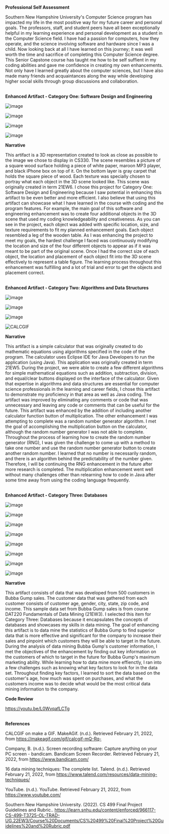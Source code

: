 **Professional Self Assessment**<br/>

Southern New Hampshire University's Computer Science program has impacted my life in the most positive way for my future career and personal goals. The professors, staff, and student peers have all been exceptionally helpful in my learning experience and personal development as a student in the Computer Science field. I have had a passion for computers, how they operate, and the science involving software and hardware since I was a child. Now looking back at all I have learned on this journey; it was well worth the time and sacrifice of completing this Computer Science degree. This Senior Capstone course has taught me how to be self suffient in my coding abilities and gave me confidence in creating my own enhancements. Not only have I learned greatly about the computer sciences, but I have also made many friends and acquaintances along the way while developing higher social skills through group discussions and collaboration.<br/><br/>

**Enhanced Artifact - Category One: Software Design and Engineering**<br/>

![image](https://user-images.githubusercontent.com/76239358/154863944-c055ba86-dd29-4282-be24-a069971ea49c.png)<br/>

![image](https://user-images.githubusercontent.com/76239358/154864202-dc2d7660-cfdd-4021-870f-5496797938fd.png)<br/>

![image](https://user-images.githubusercontent.com/76239358/154864162-9af2070a-d93e-4ee3-8839-2f52cb140d67.png)<br/>

![image](https://user-images.githubusercontent.com/76239358/154864327-2c6f6c2c-2bd5-4950-9bb2-7927b18ff5c4.png)<br/>


**Narrative**<br/>

This artifact is a 3D representation created to look as close as possible to the image we chose to display in CS330. The scene resembles a picture of a square wood surface holding a piece of white paper, maroon MP3 player, and black iPhone box on top of it. On the bottom layer is gray carpet that holds the square piece of wood. Each texture was specially chosen to portray what each object in the 3D scene looked like. This scene was originally created in term 21EW6. I chose this project for Category One: Software Design and Engineering because I saw potential in enhancing this artifact to be even better and more efficient. I also believe that using this artifact can showcase what I have learned in the course with coding and the program features. For example, the main goal of this software and engineering enhancement was to create four additional objects in the 3D scene that used my coding knowledgeability and creativeness. As you can see in the project, each object was added with specific location, size, and texture requirements to fit my planned enhancement goals. Each object resembled a leg of the wooden table. As I was enhancing the project to meet my goals, the hardest challenge I faced was continuously modifying the location and size of the four different objects to appear as if it was meant to be part of the original scene. Once I had the correct size of each object, the location and placement of each object fit into the 3D scene effectively to represent a table figure. The learning process throughout this enhancement was fulfilling and a lot of trial and error to get the objects and placement correct.<br/><br/>

**Enhanced Artifact - Category Two: Algorithms and Data Structures**<br/>

![image](https://user-images.githubusercontent.com/76239358/154867771-6579add3-1950-4e21-b86f-f00a119ee375.png)<br/>

![image](https://user-images.githubusercontent.com/76239358/154867829-ebe8512d-a8ba-4881-be87-b8bb7a73093b.png)<br/>

![image](https://user-images.githubusercontent.com/76239358/154867350-94db8222-d627-4f4d-a016-6b414849f607.png)<br/>

![CALCGIF](https://user-images.githubusercontent.com/76239358/154867676-d51f0def-8fc8-4124-b241-7a4234767bde.gif)<br/>


**Narrative**<br/>

This artifact is a simple calculator that was originally created to do mathematic equations using algorithms specified in the code of the program. The calculator uses Eclipse IDE for Java Developers to run the application (using Java). This application was originally created in term 21EW5. During the project, we were able to create a few different algorithms for simple mathematical equations such as addition, subtraction, division, and equal/clear buttons displayed on the interface of the calculator. Given that expertise in algorithms and data structures are essential for computer science professionals in the learning and career fields, I chose this artifact to demonstrate my proficiency in that area as well as Java coding. The artifact was improved by eliminating any comments or code that was unnecessary and leaving any code or comments that can be useful for the future. This artifact was enhanced by the addition of including another calculator function button of multiplication. The other enhancement I was attempting to complete was a random number generator algorithm. I met the goal of accomplishing the multiplication button on the calculator, although the random number generator I was not able to complete. Throughout the process of learning how to create the random number generator (RNG), I was given the challenge to come up with a method to take one number and use the random number generator button to create another random number. I learned that no number is necessarily random, and there is an algorithm behind the predictability of the number given. Therefore, I will be continuing the RNG enhancement in the future after more research is completed. The multiplication enhancement went well without many challenges other than relearning how to code in Java after some time away from using the coding language frequently.<br/><br/>

**Enhanced Artifact - Category Three: Databases**<br/>

![image](https://user-images.githubusercontent.com/76239358/154873226-e7b0ced4-f465-49c6-bb67-265ca9812c4e.png)
<br/>

![image](https://user-images.githubusercontent.com/76239358/154873816-c77cda9b-dfef-4f33-8796-a1bb2360c4c3.png)
<br/>

![image](https://user-images.githubusercontent.com/76239358/154873852-c055978e-8b69-4a1f-9603-e423644817e2.png)
<br/>

![image](https://user-images.githubusercontent.com/76239358/154873938-2a5d3c23-df87-49dc-b773-09e417056697.png)
<br/>

![image](https://user-images.githubusercontent.com/76239358/154873977-5a403fba-64f0-450e-ae90-81dc3159cb35.png)
<br/>

![image](https://user-images.githubusercontent.com/76239358/154874085-7e080b54-a61f-4eaa-b736-1cccfd0e15f1.png)
<br/>

![image](https://user-images.githubusercontent.com/76239358/154874189-35808a2c-04e0-41fc-bb90-5f3e9661c203.png)
<br/>

![image](https://user-images.githubusercontent.com/76239358/154874232-40d83c65-3680-4698-b176-25d84374c3fd.png)
<br/>

**Narrative**<br/>

This artifact consists of data that was developed from 500 customers in Bubba Gump sales. The customer data that was gathered from each customer consists of customer age, gender, city, state, zip code, and income. This sample data set from Bubba Gump sales is from course DAT220 Fundamentals of Data Mining (21EW3). I selected this item for Category Three: Databases because it encapsulates the concepts of databases and showcases my skills in data mining. The goal of enhancing this artifact is to data mine the statistics of Bubba Gump to find superior data that is more effective and significant for the company to increase their sales and pinpoint which customers they will be able to target in the future. During the analysis of data mining Bubba Gump's customer information, I met the objectives of the enhancement by finding out key information on the customers of which to target in the future for Bubba Gump's maximum marketing ability. While learning how to data mine more effienctly, I ran into a few challenges such as knowing what key factors to look for in the data set. Throughout finding key factors, I learned to sort the data based on the customer's age, how much was spent on purchases, and what the customers income was to decide what would be the most critical data mining information to the company.

**Code Review**<br/>

https://youtu.be/L0WvqafLCTg<br/><br/>

**References**<br/>

CALCGIF on make a GIF. MakeAGif. (n.d.). Retrieved February 21, 2022, from https://makeagif.com/gif/calcgif-mQ-Rq- <br/>

Company, B. (n.d.). Screen recording software: Capture anything on your PC screen - bandicam. Bandicam Screen Recorder. Retrieved February 21, 2022, from https://www.bandicam.com/ <br/>

16 data mining techniques: The complete list. Talend. (n.d.). Retrieved February 21, 2022, from https://www.talend.com/resources/data-mining-techniques/ <br/>

YouTube. (n.d.). YouTube. Retrieved February 21, 2022, from https://www.youtube.com/<br/>

Southern New Hampshire University. (2022). CS 499 Final Project Guidelines and Rubric.. https://learn.snhu.edu/content/enforced/966117-CS-499-T3725-OL-TRAD-UG.22EW3/Course%20Documents/CS%20499%20Final%20Project%20Guidelines%20and%20Rubric.pdf
